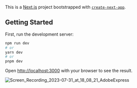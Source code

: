 This is a [Next.js](https://nextjs.org/) project bootstrapped with [`create-next-app`](https://github.com/vercel/next.js/tree/canary/packages/create-next-app).

## Getting Started

First, run the development server:

```bash
npm run dev
# or
yarn dev
# or
pnpm dev
```

Open [http://localhost:3000](http://localhost:3000) with your browser to see the result.


![Screen_Recording_2023-07-31_at_18_08_21_AdobeExpress](https://github.com/fernanda-freitas/animated-menu/assets/33285862/8a03db94-471a-4f9a-9d61-b2381ce9b9b1)
